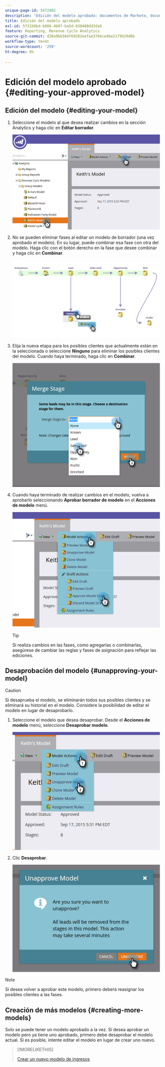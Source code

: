 ```yaml
---
unique-page-id: 5472402
description: 'Edición del modelo aprobado: documentos de Marketo, documentación del producto'
title: Edición del modelo aprobado
exl-id: 5f31b9bd-b008-4b97-ba5d-930488dd3da9
feature: Reporting, Revenue Cycle Analytics
source-git-commit: d20a9bb584f69282eefae3704ce4be2179b29d0b
workflow-type: tm+mt
source-wordcount: '259'
ht-degree: 0%

---
```


# Edición del modelo aprobado {#editing-your-approved-model}

## Edición del modelo {#editing-your-model}

1. Seleccione el modelo al que desea realizar cambios en la sección Analytics y haga clic en **Editar borrador**.

   ![](assets/one.png)

1. No se pueden eliminar fases al editar un modelo de borrador (una vez aprobado el modelo). En su lugar, puede combinar esa fase con otra del modelo. Haga clic con el botón derecho en la fase que desee combinar y haga clic en **Combinar**.

   ![](assets/two.png)

1. Elija la nueva etapa para los posibles clientes que actualmente están en la seleccionada o seleccione **Ninguno** para eliminar los posibles clientes del modelo. Cuando haya terminado, haga clic en **Combinar**.

   ![](assets/three.png)

1. Cuando haya terminado de realizar cambios en el modelo, vuelva a aprobarlo seleccionando **Aprobar borrador de modelo** en el **Acciones de modelo** menú.

   ![](assets/four.png)

   >[!TIP]
   >
   >Si realiza cambios en las fases, como agregarlas o combinarlas, asegúrese de cambiar las reglas y fases de asignación para reflejar las ediciones.

## Desaprobación del modelo {#unapproving-your-model}

>[!CAUTION]
>
>Si desaprueba el modelo, se eliminarán todos sus posibles clientes y se eliminará su historial en el modelo. Considere la posibilidad de editar el modelo en lugar de desaprobarlo.

1. Seleccione el modelo que desea desaprobar. Desde el **Acciones de modelo** menú, seleccione **Desaprobar modelo**.

   ![](assets/five.png)

1. Clic **Desaprobar**.

   ![](assets/six.png)

>[!NOTE]
>
>Si desea volver a aprobar este modelo, primero deberá reasignar los posibles clientes a las fases.

## Creación de más modelos {#creating-more-models}

Solo se puede tener un modelo aprobado a la vez. Si desea aprobar un modelo pero ya tiene uno aprobado, primero debe desaprobar el modelo actual. Si es posible, intente editar el modelo en lugar de crear uno nuevo.

>[!MORELIKETHIS]
>
>[Crear un nuevo modelo de ingresos](/help/marketo/product-docs/reporting/revenue-cycle-analytics/revenue-cycle-models/create-a-new-revenue-model.md)
